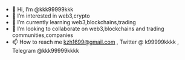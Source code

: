 - 👋 Hi, I’m @kkk99999kkk
- 👀 I’m interested in web3,crypto
- 🌱 I’m currently learning web3,blockchains,trading
- 💞️ I’m looking to collaborate on web3,blockchains and trading communities,companies
- 📫 How to reach me kzh1699@gmail.com , Twitter @ k99999kkkk  , Telegram @kkk99999kkkk

<!---
kkk99999kkk/kkk99999kkk is a ✨ special ✨ repository because its `README.md` (this file) appears on your GitHub profile.
You can click the Preview link to take a look at your changes.
--->
